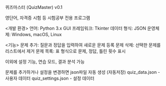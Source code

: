 퀴즈마스터 (QuizMaster) v0.1

영단어, 자격증 시험 등 시험공부 전용 프로그램 

<개발 환경>
언어: Python 3.x
GUI 프레임워크: Tkinter
데이터 형식: JSON
운영체제: Windows, macOS, Linux

<기능>
문제 추가: 질문과 정답을 입력하여 새로운 문제 등록
문제 삭제: 선택한 문제를 리스트에서 제거
문제 목록: 표 형식으로 문제, 정답, 틀린 횟수 표시

이외에 설정 기능, 연습 모드, 결과 분석 가능

문제를 추가하거나 설정을 변경하면 json파일 자동 생성 (자동저장)
quiz_data.json - 사용자 데이터
quiz_settings.json - 설정 데이터
